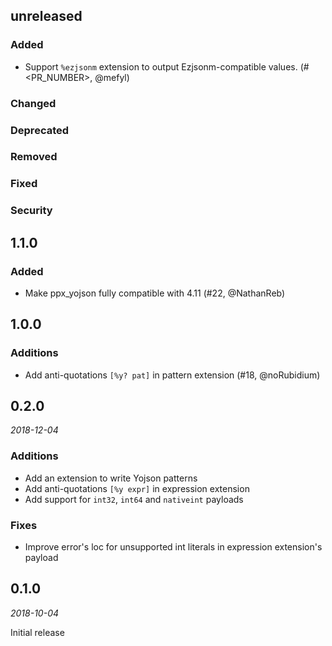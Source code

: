 ## unreleased

### Added

- Support `%ezjsonm` extension to output Ezjsonm-compatible values.
  (#<PR_NUMBER>, @mefyl)

### Changed

### Deprecated

### Removed

### Fixed

### Security

## 1.1.0

### Added

- Make ppx_yojson fully compatible with 4.11 (#22, @NathanReb)

## 1.0.0

### Additions

- Add anti-quotations `[%y? pat]` in pattern extension (#18, @noRubidium)

## 0.2.0

*2018-12-04*

### Additions

- Add an extension to write Yojson patterns
- Add anti-quotations `[%y expr]` in expression extension
- Add support for `int32`, `int64` and `nativeint` payloads

### Fixes

- Improve error's loc for unsupported int literals in expression extension's payload

## 0.1.0

*2018-10-04*

Initial release
